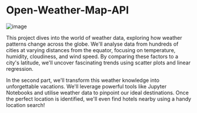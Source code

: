 # Open-Weather-Map-API


![image](https://github.com/MahsaHesam/Open-Weather-Map-API/assets/70048005/0590781d-a1ac-474b-9488-c07bb0377766)



This project dives into the world of weather data, exploring how weather patterns change across the globe. We'll analyse data from hundreds of cities at varying distances from the equator, focusing on temperature, humidity, cloudiness, and wind speed. By comparing these factors to a city's latitude, we'll uncover fascinating trends using scatter plots and linear regression.

In the second part, we'll transform this weather knowledge into unforgettable vacations. We'll leverage powerful tools like Jupyter Notebooks and utilise weather data to pinpoint our ideal destinations. Once the perfect location is identified, we'll even find hotels nearby using a handy location search!
